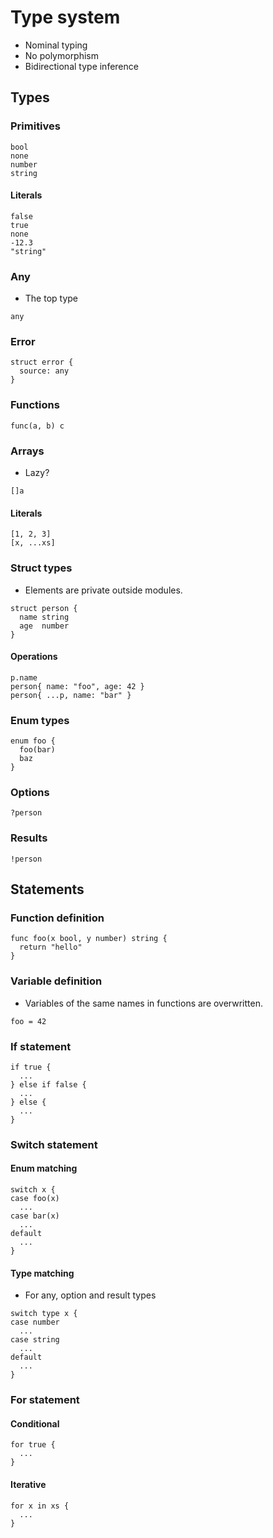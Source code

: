 # Type system

- Nominal typing
- No polymorphism
- Bidirectional type inference

## Types

### Primitives

```
bool
none
number
string
```

#### Literals

```
false
true
none
-12.3
"string"
```

### Any

- The top type

```
any
```

### Error

```
struct error {
  source: any
}
```

### Functions

```
func(a, b) c
```

### Arrays

- Lazy?

```
[]a
```

#### Literals

```
[1, 2, 3]
[x, ...xs]
```

### Struct types

- Elements are private outside modules.

```
struct person {
  name string
  age  number
}
```

#### Operations

```
p.name
person{ name: "foo", age: 42 }
person{ ...p, name: "bar" }
```

### Enum types

```
enum foo {
  foo(bar)
  baz
}
```

### Options

```
?person
```

### Results

```
!person
```

## Statements

### Function definition

```
func foo(x bool, y number) string {
  return "hello"
}
```

### Variable definition

- Variables of the same names in functions are overwritten.

```
foo = 42
```

### If statement

```
if true {
  ...
} else if false {
  ...
} else {
  ...
}
```

### Switch statement

#### Enum matching

```
switch x {
case foo(x)
  ...
case bar(x)
  ...
default
  ...
}
```

#### Type matching

- For any, option and result types

```
switch type x {
case number
  ...
case string
  ...
default
  ...
}
```

### For statement

#### Conditional

```
for true {
  ...
}
```

#### Iterative

```
for x in xs {
  ...
}
```
